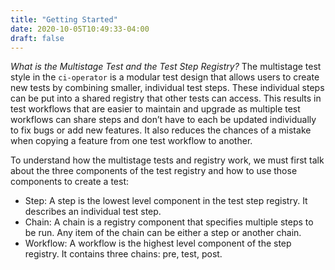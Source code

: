 ```yaml
---
title: "Getting Started"
date: 2020-10-05T10:49:33-04:00
draft: false
---
```


*What is the Multistage Test and the Test Step Registry?*
The multistage test style in the `ci-operator` is a modular test design that allows users to create new tests by combining smaller, individual test steps. These individual steps can be put into a shared registry that other tests can access. This results in test workflows that are easier to maintain and upgrade as multiple test workflows can share steps and don’t have to each be updated individually to fix bugs or add new features. It also reduces the chances of a mistake when copying a feature from one test workflow to another.

To understand how the multistage tests and registry work, we must first talk about the three components of the test registry and how to use those components to create a test:

* Step: A step is the lowest level component in the test step registry. It describes an individual test step.
* Chain: A chain is a registry component that specifies multiple steps to be run. Any item of the chain can be either a step or another chain.
* Workflow: A workflow is the highest level component of the step registry. It contains three chains: pre, test, post.
